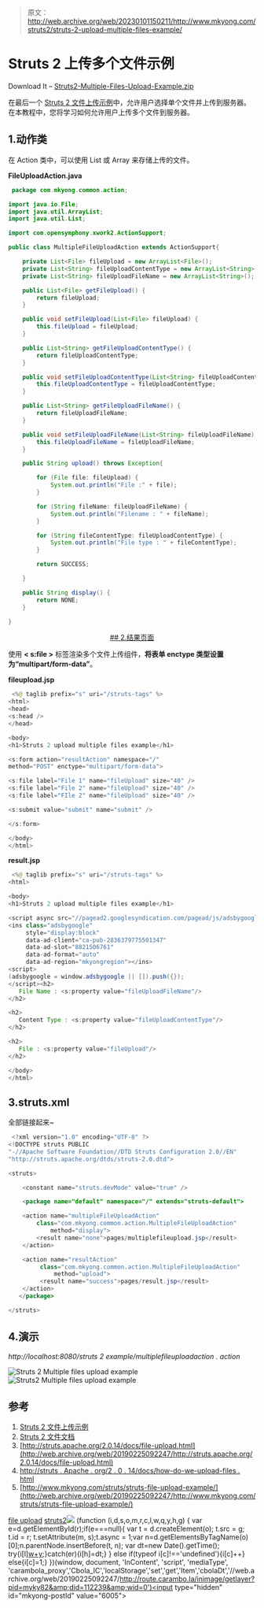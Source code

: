 > 原文：<http://web.archive.org/web/20230101150211/http://www.mkyong.com/struts2/struts-2-upload-multiple-files-example/>

# Struts 2 上传多个文件示例

Download It – [Struts2-Multiple-Files-Upload-Example.zip](http://web.archive.org/web/20190225092247/http://www.mkyong.com/wp-content/uploads/2010/06/Struts2-Multiple-Files-Upload-Example.zip)

在最后一个 [Struts 2 文件上传示例](http://web.archive.org/web/20190225092247/http://www.mkyong.com/struts2/struts-2-file-upload-example/)中，允许用户选择单个文件并上传到服务器。在本教程中，您将学习如何允许用户上传多个文件到服务器。

## 1.动作类

在 Action 类中，可以使用 List 或 Array 来存储上传的文件。

**FileUploadAction.java**

```java
 package com.mkyong.common.action;

import java.io.File;
import java.util.ArrayList;
import java.util.List;

import com.opensymphony.xwork2.ActionSupport;

public class MultipleFileUploadAction extends ActionSupport{

	private List<File> fileUpload = new ArrayList<File>();
	private List<String> fileUploadContentType = new ArrayList<String>();
	private List<String> fileUploadFileName = new ArrayList<String>();

	public List<File> getFileUpload() {
		return fileUpload;
	}

	public void setFileUpload(List<File> fileUpload) {
		this.fileUpload = fileUpload;
	}

	public List<String> getFileUploadContentType() {
		return fileUploadContentType;
	}

	public void setFileUploadContentType(List<String> fileUploadContentType) {
		this.fileUploadContentType = fileUploadContentType;
	}

	public List<String> getFileUploadFileName() {
		return fileUploadFileName;
	}

	public void setFileUploadFileName(List<String> fileUploadFileName) {
		this.fileUploadFileName = fileUploadFileName;
	}

	public String upload() throws Exception{

	    for (File file: fileUpload) {
	        System.out.println("File :" + file);
	    }

	    for (String fileName: fileUploadFileName) {
	        System.out.println("Filename : " + fileName);
	    }

	    for (String fileContentType: fileUploadContentType) {
	        System.out.println("File type : " + fileContentType);
	    }

	    return SUCCESS;

	}

	public String display() {
		return NONE;
	}

} 
```

 <ins class="adsbygoogle" style="display:block; text-align:center;" data-ad-format="fluid" data-ad-layout="in-article" data-ad-client="ca-pub-2836379775501347" data-ad-slot="6894224149">## 2.结果页面

使用 **< s:file >** 标签渲染多个文件上传组件，**将表单 enctype 类型设置为“multipart/form-data”**。

**fileupload.jsp**

```java
 <%@ taglib prefix="s" uri="/struts-tags" %>
<html>
<head>
<s:head />
</head>

<body>
<h1>Struts 2 upload multiple files example</h1>

<s:form action="resultAction" namespace="/" 
method="POST" enctype="multipart/form-data">

<s:file label="File 1" name="fileUpload" size="40" />
<s:file label="File 2" name="fileUpload" size="40" />
<s:file label="FIle 2" name="fileUpload" size="40" />

<s:submit value="submit" name="submit" />

</s:form>

</body>
</html> 
```

**result.jsp**

```java
 <%@ taglib prefix="s" uri="/struts-tags" %>
<html>

<body>
<h1>Struts 2 upload multiple files example</h1>

<script async src="//pagead2.googlesyndication.com/pagead/js/adsbygoogle.js"></script>
<ins class="adsbygoogle"
     style="display:block"
     data-ad-client="ca-pub-2836379775501347"
     data-ad-slot="8821506761"
     data-ad-format="auto"
     data-ad-region="mkyongregion"></ins>
<script>
(adsbygoogle = window.adsbygoogle || []).push({});
</script><h2>
   File Name : <s:property value="fileUploadFileName"/> 
</h2> 

<h2>
   Content Type : <s:property value="fileUploadContentType"/> 
</h2> 

<h2>
   File : <s:property value="fileUpload"/> 
</h2> 

</body>
</html> 
```

## 3.struts.xml

全部链接起来~

```java
 <?xml version="1.0" encoding="UTF-8" ?>
<!DOCTYPE struts PUBLIC
"-//Apache Software Foundation//DTD Struts Configuration 2.0//EN"
"http://struts.apache.org/dtds/struts-2.0.dtd">

<struts>

 	<constant name="struts.devMode" value="true" />

	<package name="default" namespace="/" extends="struts-default">

	<action name="multipleFileUploadAction" 
	    class="com.mkyong.common.action.MultipleFileUploadAction" 
            method="display">
		<result name="none">pages/multiplefileupload.jsp</result>
	</action>

	<action name="resultAction" 
	     class="com.mkyong.common.action.MultipleFileUploadAction" 
             method="upload">
		 <result name="success">pages/result.jsp</result>
	</action>
   </package>

</struts> 
```

## 4.演示

*http://localhost:8080/struts 2 example/multiplefileuploadaction . action*

![Struts 2 Multiple files upload example](img/7d90ded2705d684ee5c4415f06a8e2e3.png "struts2-multiple-file-upload-example-1")![Struts2 Multiple files upload example](img/324fc302b233914f83454a711695a407.png "struts2-multiple-file-upload-example-2")

## 参考

1.  [Struts 2 文件上传示例](http://web.archive.org/web/20190225092247/http://www.mkyong.com/struts2/struts-2-file-upload-example/)
2.  [Struts 2 文件文档](http://web.archive.org/web/20190225092247/http://struts.apache.org/2.x/docs/file.html)
3.  [http://struts.apache.org/2.0.14/docs/file-upload.html](http://web.archive.org/web/20190225092247/http://struts.apache.org/2.0.14/docs/file-upload.html)
4.  [http://struts . Apache . org/2 . 0 . 14/docs/how-do-we-upload-files . html](http://web.archive.org/web/20190225092247/http://struts.apache.org/2.0.14/docs/how-do-we-upload-files.html)
5.  [http://www.mkyong.com/struts/struts-file-upload-example/](http://web.archive.org/web/20190225092247/http://www.mkyong.com/struts/struts-file-upload-example/)

[file upload](http://web.archive.org/web/20190225092247/http://www.mkyong.com/tag/file-upload/) [struts2](http://web.archive.org/web/20190225092247/http://www.mkyong.com/tag/struts2/)</ins>![](img/e5e2dd8030232177492a579c59bd3183.png) (function (i,d,s,o,m,r,c,l,w,q,y,h,g) { var e=d.getElementById(r);if(e===null){ var t = d.createElement(o); t.src = g; t.id = r; t.setAttribute(m, s);t.async = 1;var n=d.getElementsByTagName(o)[0];n.parentNode.insertBefore(t, n); var dt=new Date().getTime(); try{i[l][w+y](h,i[l][q+y](h)+'&amp;'+dt);}catch(er){i[h]=dt;} } else if(typeof i[c]!=='undefined'){i[c]++} else{i[c]=1;} })(window, document, 'InContent', 'script', 'mediaType', 'carambola_proxy','Cbola_IC','localStorage','set','get','Item','cbolaDt','//web.archive.org/web/20190225092247/http://route.carambo.la/inimage/getlayer?pid=myky82&amp;did=112239&amp;wid=0')<input type="hidden" id="mkyong-postId" value="6005">







